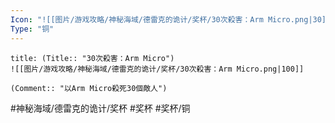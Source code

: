 ```yaml
---
Icon: "![[图片/游戏攻略/神秘海域/德雷克的诡计/奖杯/30次殺害：Arm Micro.png|30]]"
Type: "铜"
---
```

```ad-common-bronze-trophy
title: (Title:: "30次殺害：Arm Micro")
![[图片/游戏攻略/神秘海域/德雷克的诡计/奖杯/30次殺害：Arm Micro.png|100]]

(Comment:: "以Arm Micro殺死30個敵人")
```

#神秘海域/德雷克的诡计/奖杯 #奖杯 #奖杯/铜
